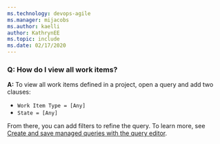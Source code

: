```yaml
---
ms.technology: devops-agile
ms.manager: mijacobs
ms.author: kaelli
author: KathrynEE
ms.topic: include
ms.date: 02/17/2020
---
```


### Q: How do I view all work items? 

**A:** To view all work items defined in a project, open a query and add two clauses: 
- `Work Item Type = [Any]`
- `State = [Any]` 

From there, you can add filters to refine the query. To learn more, see [Create and save managed queries with the query editor](../queries/using-queries.md).